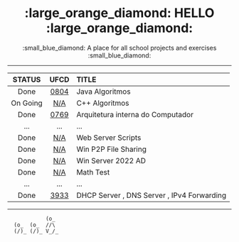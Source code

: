 <h1 align="center">:large_orange_diamond: HELLO :large_orange_diamond:</h1>
<p align="center">:small_blue_diamond: A place for all school projects and exercises :small_blue_diamond:</p>

- - -

<div align="center">

  STATUS | UFCD | TITLE
  :---: | :---: | :---
  Done | [0804](https://github.com/andre-c01/0804) | Java Algoritmos
  On Going | [N/A](https://github.com/andre-c01/c-plus-plus) | C++ Algoritmos
  Done | [0769](https://github.com/andre-c01/0769) | Arquitetura interna do Computador
  ... | ... | ...
  Done | [N/A](https://github.com/andre-c01/server_scripts) | Web Server Scripts
  Done | [N/A](https://github.com/andre-c01/Win_P2P) | Win P2P File Sharing
  Done | [N/A](https://github.com/andre-c01/WinServerAD_2022) | Win Server 2022 AD
  Done | [N/A](https://github.com/andre-c01/math_test) | Math Test
  ... | ... | ...
  Done | [3933](https://github.com/andre-c01/3933) | DHCP Server , DNS Server , IPv4 Forwarding
</div>

- - -

```
            (o_
  (o_  (o_  //\
  (/)_ (/)_ V_/_ 
``` 


<!--
**andre-c01/andre-c01** is a ✨ _special_ ✨ repository because its `README.md` (this file) appears on your GitHub profile.

Here are some ideas to get you started:

- 🔭 I’m currently working on ...
- 🌱 I’m currently learning ...
- 👯 I’m looking to collaborate on ...
- 🤔 I’m looking for help with ...
- 💬 Ask me about ...
- 📫 How to reach me: ...
- 😄 Pronouns: ...
- ⚡ Fun fact: ...
-->
